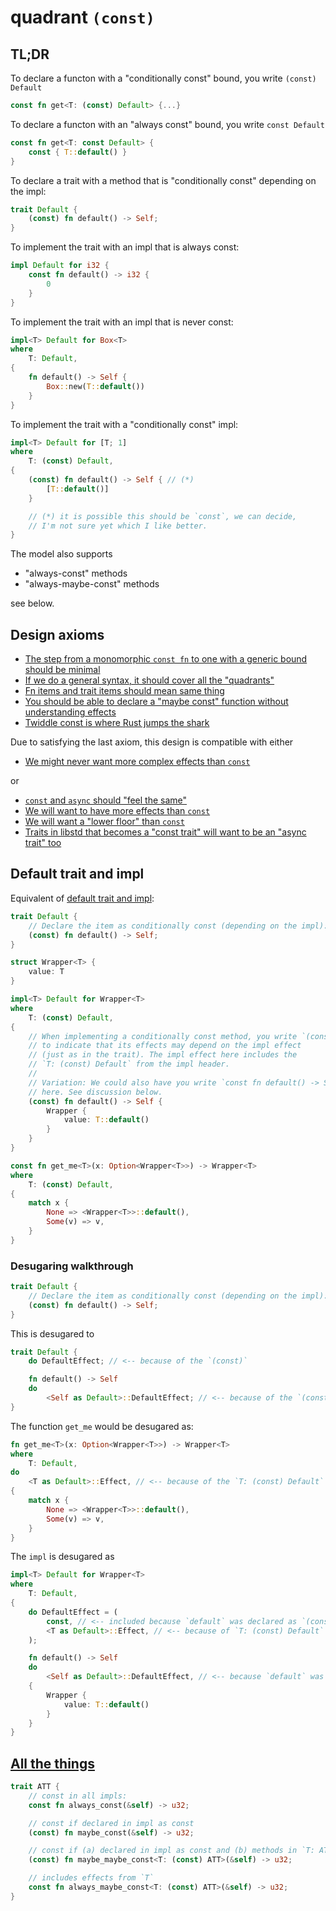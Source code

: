 # quadrant `(const)` 

## TL;DR

To declare a functon with a "conditionally const" bound, you write `(const) Default`

```rust
const fn get<T: (const) Default> {...}
```

To declare a functon with an "always const" bound, you write `const Default`

```rust
const fn get<T: const Default> {
    const { T::default() }
}
```

To declare a trait with a method that is "conditionally const" depending on the impl:

```rust
trait Default {
    (const) fn default() -> Self;
}
```

To implement the trait with an impl that is always const:

```rust
impl Default for i32 {
    const fn default() -> i32 {
        0
    }
}
```

To implement the trait with an impl that is never const:

```rust
impl<T> Default for Box<T>
where
    T: Default,
{
    fn default() -> Self {
        Box::new(T::default())
    }
}
```

To implement the trait with a "conditionally const" impl:

```rust
impl<T> Default for [T; 1]
where
    T: (const) Default,
{
    (const) fn default() -> Self { // (*)
        [T::default()]
    }

    // (*) it is possible this should be `const`, we can decide,
    // I'm not sure yet which I like better.
}
```

The model also supports

* "always-const" methods
* "always-maybe-const" methods

see below.

## Design axioms

* [The step from a monomorphic `const fn` to one with a generic bound should be minimal](./axioms.md#the-step-from-a-monomorphic-const-fn-to-one-with-a-generic-bound-should-be-minimal)
* [If we do a general syntax, it should cover all the "quadrants"](./axioms.md#if-we-do-a-general-syntax-it-should-cover-all-the-quadrants)
* [Fn items and trait items should mean same thing](./axioms.md#fn-items-and-trait-items-should-mean-same-thing)
* [You should be able to declare a "maybe const" function without understanding effects](./axioms.md#you-should-be-able-to-declare-a-maybe-const-function-without-understanding-effects)
* [Twiddle const is where Rust jumps the shark](./axioms.md#twiddle-const-is-where-rust-jumps-the-shark)

Due to satisfying the last axiom, this design is compatible with either

* [We might never want more complex effects than `const`](./axioms.md#we-might-never-want-more-complex-effects-than-const)

or

* [`const` and `async` should "feel the same"](./axioms.md#const-and-async-should-feel-the-same)
* [We will want to have more effects than `const`](./axioms.md#we-will-want-to-have-more-effects-than-const)
* [We will want a "lower floor" than `const`](./axioms.md#we-will-want-a-lower-floor-than-const)
* [Traits in libstd that becomes a "const trait" will want to be an "async trait" too](./axioms.md#traits-in-libstd-that-becomes-a-const-trait-will-want-to-be-an-async-trait-too)


## Default trait and impl

Equivalent of [default trait and impl](./formality-example.md#default-trait-and-impl):

```rust
trait Default {
    // Declare the item as conditionally const (depending on the impl):
    (const) fn default() -> Self;
}

struct Wrapper<T> {
    value: T
}

impl<T> Default for Wrapper<T>
where
    T: (const) Default,
{
    // When implementing a conditionally const method, you write `(const)`
    // to indicate that its effects may depend on the impl effect
    // (just as in the trait). The impl effect here includes the
    // `T: (const) Default` from the impl header.
    //
    // Variation: We could also have you write `const fn default() -> Self`
    // here. See discussion below.
    (const) fn default() -> Self {
        Wrapper {
            value: T::default()
        }
    }
}

const fn get_me<T>(x: Option<Wrapper<T>>) -> Wrapper<T>
where
    T: (const) Default,
{
    match x {
        None => <Wrapper<T>>::default(),
        Some(v) => v,
    }
}
```

### Desugaring walkthrough

```rust
trait Default {
    // Declare the item as conditionally const (depending on the impl):
    (const) fn default() -> Self;
}
```

This is desugared to

```rust
trait Default {
    do DefaultEffect; // <-- because of the `(const)`

    fn default() -> Self
    do
        <Self as Default>::DefaultEffect; // <-- because of the `(const)`
}
```

The function `get_me` would be desugared as:

```rust
fn get_me<T>(x: Option<Wrapper<T>>) -> Wrapper<T>
where
    T: Default,
do
    <T as Default>::Effect, // <-- because of the `T: (const) Default`
{
    match x {
        None => <Wrapper<T>>::default(),
        Some(v) => v,
    }
}
```

The `impl` is desugared as

```rust
impl<T> Default for Wrapper<T>
where
    T: Default,
{
    do DefaultEffect = (
        const, // <-- included because `default` was declared as `(const)`
        <T as Default>::Effect, // <-- because of `T: (const) Default` from the impl header
    );

    fn default() -> Self
    do
        <Self as Default>::DefaultEffect, // <-- because `default` was declared as `(const)`
    {
        Wrapper {
            value: T::default()
        }
    }
}
```

## [All the things](./formality-example.md#all-the-things)

```rust
trait ATT {
    // const in all impls:
    const fn always_const(&self) -> u32;

    // const if declared in impl as const
    (const) fn maybe_const(&self) -> u32;

    // const if (a) declared in impl as const and (b) methods in `T: ATT` impl are const
    (const) fn maybe_maybe_const<T: (const) ATT>(&self) -> u32;

    // includes effects from `T`
    const fn always_maybe_const<T: (const) ATT>(&self) -> u32;
}
```